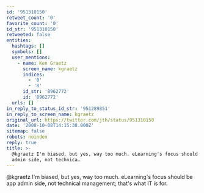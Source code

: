 ```yaml
---
id: '951310150'
retweet_count: '0'
favorite_count: '0'
id_str: '951310150'
retweeted: false
entities:
  hashtags: []
  symbols: []
  user_mentions:
    - name: Ken Graetz
      screen_name: kgraetz
      indices:
        - '0'
        - '8'
      id_str: '8962772'
      id: '8962772'
  urls: []
in_reply_to_status_id_str: '951289851'
in_reply_to_screen_name: kgraetz
original_url: https://twitter.com/jth/status/951310150
date: '2008-10-08T14:15:38.000Z'
sitemap: false
robots: noindex
reply: true
title: >-
  @kgraetz I'm biased, but yes, way too much. eLearning's focus should be app
  admin side, not technica…
---
```


@kgraetz I'm biased, but yes, way too much. eLearning's focus should be app admin side, not technical management; that's what IT is for.